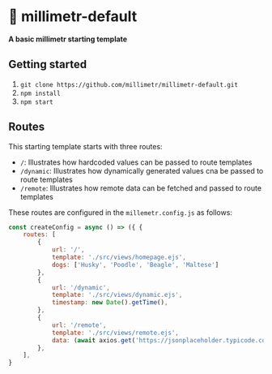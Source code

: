 # 🔨 millimetr-default

**A basic millimetr starting template**

## Getting started

1. `git clone https://github.com/millimetr/millimetr-default.git`
2. `npm install`
3. `npm start`

## Routes

This starting template starts with three routes:

- `/`: Illustrates how hardcoded values can be passed to route templates
- `/dynamic`: Illustrates how dynamically generated values cna be passed to route templates
- `/remote`: Illustrates how remote data can be fetched and passed to route templates

These routes are configured in the `millemetr.config.js` as follows:

```js
const createConfig = async () => ({ {
    routes: [
        {
            url: '/',
            template: './src/views/homepage.ejs',
            dogs: ['Husky', 'Poodle', 'Beagle', 'Maltese']
        },
        {
            url: '/dynamic',
            template: './src/views/dynamic.ejs',
            timestamp: new Date().getTime(),
        },
        {
            url: '/remote',
            template: './src/views/remote.ejs',
            data: (await axios.get('https://jsonplaceholder.typicode.com/posts')).data,
        },
    ],
}
```
